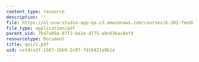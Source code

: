 ```yaml
---
content_type: resource
description: ''
file: https://ol-ocw-studio-app-qa.s3.amazonaws.com/courses/6-302-feedback-systems-spring-2007/ce14ca3f15871bb02c077d16421a9b1a_quiz1.pdf
file_type: application/pdf
parent_uid: 7b47a09a-07f2-ba1e-d775-a9c636ac0efd
resourcetype: Document
title: quiz1.pdf
uid: ce14ca3f-1587-1bb0-2c07-7d16421a9b1a
---
```

